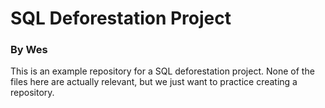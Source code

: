 # SQL Deforestation Project

### By Wes

This is an example repository for a SQL deforestation project. None of the files here are actually relevant, but we just want to practice creating a repository.
